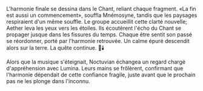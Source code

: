 L'harmonie finale se dessina dans le Chant, reliant chaque fragment.
«La fin est aussi un commencement», souffla Mnémosyne, tandis que les paysages respiraient d'un même souffle.
Le groupe accueillit cette clarté nouvelle; Aether leva les yeux vers les étoiles.
Ils écoutèrent l'écho du Chant se propager jusque dans les fissures du temps.
Chaque être sentit son passé se réordonner, porté par l'harmonie retrouvée.
Un calme épuré descendit alors sur la terre.
La quête continue.
🌌🕯️

Alors que la musique s'éteignait, Noctuvian échangea un regard chargé d'appréhension avec Lumina. Leurs mains se frôlèrent, confirmant que l'harmonie dépendait de cette confiance fragile, juste avant que le prochain pas ne les plonge dans l'inconnu.
